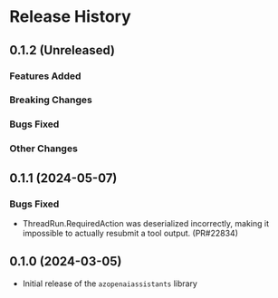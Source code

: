 # Release History

## 0.1.2 (Unreleased)

### Features Added

### Breaking Changes

### Bugs Fixed

### Other Changes

## 0.1.1 (2024-05-07)

### Bugs Fixed

- ThreadRun.RequiredAction was deserialized incorrectly, making it impossible to actually resubmit a tool output. (PR#22834)

## 0.1.0 (2024-03-05)

* Initial release of the `azopenaiassistants` library

